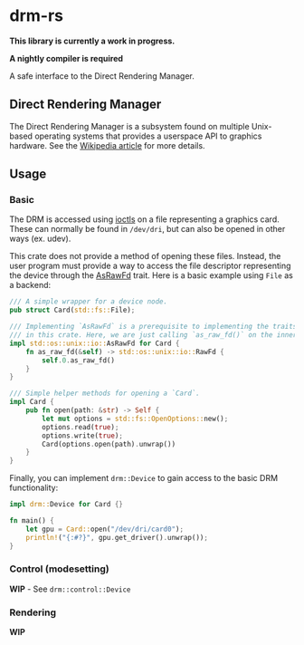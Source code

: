 # drm-rs

__This library is currently a work in progress.__

__A nightly compiler is required__

A safe interface to the Direct Rendering Manager.

## Direct Rendering Manager

The Direct Rendering Manager is a subsystem found on multiple Unix-based
operating systems that provides a userspace API to graphics hardware.
See the [Wikipedia article](https://en.wikipedia.org/wiki/Direct_Rendering_Manager)
for more details.

## Usage

### Basic

The DRM is accessed using [ioctls](https://en.wikipedia.org/wiki/Ioctl)
on a file representing a graphics card. These can normally be
found in `/dev/dri`, but can also be opened in other ways (ex. udev).

This crate does not provide a method of opening these files. Instead, the
user program must provide a way to access the file descriptor representing the
device through the [AsRawFd](https://doc.rust-lang.org/std/os/unix/io/trait.AsRawFd.html)
trait. Here is a basic example using `File` as a backend:

```rust
/// A simple wrapper for a device node.
pub struct Card(std::fs::File);

/// Implementing `AsRawFd` is a prerequisite to implementing the traits found
/// in this crate. Here, we are just calling `as_raw_fd()` on the inner File.
impl std::os::unix::io::AsRawFd for Card {
    fn as_raw_fd(&self) -> std::os::unix::io::RawFd {
        self.0.as_raw_fd()
    }
}

/// Simple helper methods for opening a `Card`.
impl Card {
    pub fn open(path: &str) -> Self {
        let mut options = std::fs::OpenOptions::new();
        options.read(true);
        options.write(true);
        Card(options.open(path).unwrap())
    }
}
```

Finally, you can implement `drm::Device` to gain access to the basic DRM
functionality:

```rust
impl drm::Device for Card {}

fn main() {
    let gpu = Card::open("/dev/dri/card0");
    println!("{:#?}", gpu.get_driver().unwrap());
}
```

### Control (modesetting)

**WIP** - See `drm::control::Device`

### Rendering

**WIP**
